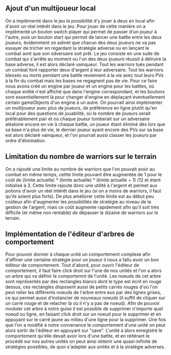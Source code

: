 ## Ajout d'un multijoueur local
On a implémenté dans le jeu la possibilité d'y jouer à deux en local afin d'avoir un réel intérêt dans le jeu.
Pour jouer de cette manière on a implémenté un bouton switch player qui permet de passer d'un joueur à l'autre, puis un bouton start qui permet de lancer une battle entre les deux joueurs, évidemment on admet que chacun des deux joueurs ne va pas essayer de tricher en regardant la stratégie adverse ou en lançant le combat avnt que son sdversaire soit prêt.
Le jeu consiste en une suite de combat qui s'arrête au moment ou l'un des deux joueurs réussit à détruire la base adverse, il est alors déclaré vainqueur. Tout les warriors tués pendant un combat font rapporter deux d'argent à leur adversaire. Tout les warriors blessés ou morts pendant une battle reviennent à la vie avec tout leurs PVs à la fin du combat mais les bases ne regagnent pas de vie.
Pour ce faire nous avons créé un engine par joueur et un engine pour les battles, où chaque entité n'est affiché que dans l'engine correspondant, et les boutons sont essentiellement là pour changer d'engine en déplaçant éventuellement certain gameObjects d'un engine à un autre.
On pourrait ainsi implémenter un multijoueur avec plus de joueurs, de préférence en ligne plutôt qu'en local pour des questions de jouabilité, où le nombre de joueurs serait préférablement pair et où chaque joueur tomberait sur un adversaire aléatoire encore en vie à chaque battle, un joueur étant éliminé dès lors que sa base n'a plus de vie, le dernier joueur ayant encore des PVs sur sa base est alors déclaré vainqueur, et l'on pourrait aussi classer les joueurs par ordre d'élimination.
## Limitation du nombre de warriors sur le terrain
On a rajouté une limite au nombre de warriors que l'on pouvait avoir au combat en même temps, cettte limite pouvant être augmentée de 1 pour le coût de (limite actuelle) * (limite actuelle) * (limite actuelle + 1) /12 et étant initialisé à 3.
Cette limite rajoute donc une utilité à l'argent et permet aux potions d'avoir un réel intérêt dans le jeu (si on a moins de warriors, il faut qu'ils soient plus forts). De plus améliorer cette limite est au début peu coûteux afin d'augmenter les possibilités de stratégie au niveau de la gestion de l'argent, mais ce coût augmente rapidement afin qu'il soit très difficile (et même non rentable) de dépasser la dizaine de warriors sur le terrain.
## Implémentation de l'éditeur d'arbres de comportement
Pour pouvoir donner à chaque unité un comportement complexe afin d'affiner une certaine stratégie pour un joueur il nous a fallu avoir un bon éditeur de comportement.
Tout d'abord, pour ouvrir l'éditeur de comportement, il faut faire click droit sur l'une de nos unités et l'on a alors un arbre qui va définir le comportemnt de l'unité. Les noeuds de cet arbre sont représentés par des rectangles blancs dont le type est écrit en rouge dessus, ces rectangles disposent aussi de petits carrés rouges d'où l'on peut relier les différents noeuds de l'arbre entre eux par des lignes grises, ce qui permet aussi d'instancier de nouveaux noeuds (il suffit de cliquer sur un carré rouge et de relacher là où il n'y a pas de noeud). Afin de pouvoir moduler cet arbre à notre guise il est possible de supprimer n'importe quel noeud ou ligne, en faisant click droit sur un noeud pour le supprimer et en appuyant sur le carré jaune au milieu d'une ligne pour la supprimer. Une fois que l'on a modifié à notre convenance le comportement d'une unité on peut alors sortir de l'éditeur en appuyant sur "save". 
L'unité a alors enregistré le comportement qu'elle devait avoir lors d'une battle, et en réitérant le procédé sur nos autres unités on peut ainsi obtenir une quasi-infinité de stratégies possibles, de quoi s'adapter aux unités et à la stratégie adverses.